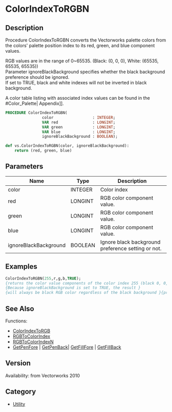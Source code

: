 # ColorIndexToRGBN

## Description
Procedure ColorIndexToRGBN converts the Vectorworks palette colors from the colors' palette position index to its red, green, and blue component values. 

RGB values are in the range of 0~65535. (Black: (0, 0, 0), White: (65535, 65535, 65535))<br />
Parameter ignoreBlackBackground specifies whether the black background preference should be ignored.<br />
If set to TRUE, black and white indexes will not be inverted in black background.<br />

A color table listing with associated index values can be found in the #Color_Palette| Appendix]].

```pascal
PROCEDURE ColorIndexToRGBN(
				color                 : INTEGER;
				VAR red               : LONGINT;
				VAR green             : LONGINT;
				VAR blue              : LONGINT;
				ignoreBlackBackground : BOOLEAN);
```

```python
def vs.ColorIndexToRGBN(color, ignoreBlackBackground):
    return (red, green, blue)
```

## Parameters
|Name|Type|Description|
|---|---|---|
|color|INTEGER|Color index|
|red|LONGINT|RGB color component value.|
|green|LONGINT|RGB color component value.|
|blue|LONGINT|RGB color component value.|
|ignoreBlackBackground|BOOLEAN|Ignore black background preference setting or not.|

## Examples
```pascal
ColorIndexToRGBN(255,r,g,b,TRUE);
{returns the color value components of the color index 255 (black 0, 0, 0)}
{Because ignoreBlackBackground is set to TRUE, the result }
{will always be black RGB color regardless of the black background }{preference setting.}
```

## See Also
Functions:
* [ColorIndexToRGB](ColorIndexToRGB.md)
* [RGBToColorIndex](RGBToColorIndex.md)
* [RGBToColorIndexN](RGBToColorIndexN.md)
* [GetPenFore](GetPenFore.md) | [GetPenBack](GetPenBack.md)| [GetFillFore](GetFillFore.md) | [GetFillBack](GetFillBack.md)

## Version
Availability: from Vectorworks 2010

## Category
* [Utility](../Categories/Utility.md)
